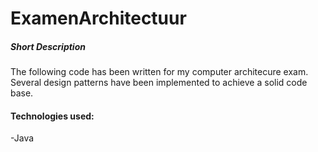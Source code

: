 # ExamenArchitectuur
##### Short Description  
The following code has been written for my computer architecure exam.  
Several design patterns have been implemented to achieve a solid code base.

#### Technologies used: 
-Java
